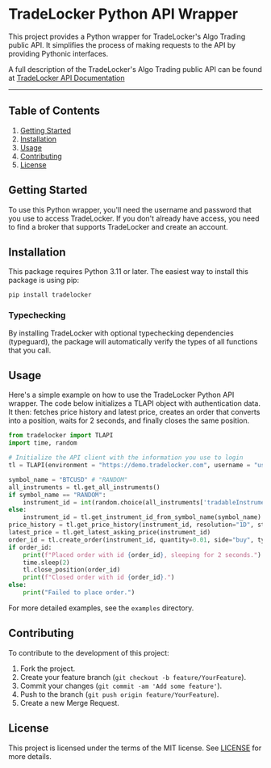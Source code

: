 # TradeLocker Python API Wrapper

This project provides a Python wrapper for TradeLocker's Algo Trading public API. It simplifies the process of making requests to the API by providing Pythonic interfaces.

A full description of the TradeLocker's Algo Trading public API can be found at [TradeLocker API Documentation](https://tradelocker.com/api)

---

## Table of Contents
1. [Getting Started](#getting-started)
2. [Installation](#installation)
3. [Usage](#usage)
4. [Contributing](#contributing)
5. [License](#license)

## Getting Started

To use this Python wrapper, you'll need the username and password that you use to access TradeLocker. If you don't already have access, you need to find a broker that supports TradeLocker and create an account.

## Installation

This package requires Python 3.11 or later.
The easiest way to install this package is using pip:

```shell
pip install tradelocker
```


### Typechecking

By installing TradeLocker with optional typechecking dependencies (typeguard), the package will automatically verify the types of all functions that you call.

## Usage

Here's a simple example on how to use the TradeLocker Python API wrapper.
The code below initializes a TLAPI object with authentication data.
It then: fetches price history and latest price, creates an order that converts into a position, waits for 2 seconds, and finally closes the same position.

```python
from tradelocker import TLAPI
import time, random

# Initialize the API client with the information you use to login
tl = TLAPI(environment = "https://demo.tradelocker.com", username = "user@email.com", password = "YOUR_PASS", server = "SERVER_NAME")

symbol_name = "BTCUSD" # "RANDOM"
all_instruments = tl.get_all_instruments()
if symbol_name == "RANDOM":
	instrument_id = int(random.choice(all_instruments['tradableInstrumentId']))
else:
	instrument_id = tl.get_instrument_id_from_symbol_name(symbol_name)
price_history = tl.get_price_history(instrument_id, resolution="1D", start_timestamp=0, end_timestamp=0,lookback_period="5D")
latest_price = tl.get_latest_asking_price(instrument_id)
order_id = tl.create_order(instrument_id, quantity=0.01, side="buy", type_="market")
if order_id:
	print(f"Placed order with id {order_id}, sleeping for 2 seconds.")
	time.sleep(2)
	tl.close_position(order_id)
	print(f"Closed order with id {order_id}.")
else:
	print("Failed to place order.")
```

For more detailed examples, see the `examples` directory.

## Contributing

To contribute to the development of this project:

1. Fork the project.
2. Create your feature branch (`git checkout -b feature/YourFeature`).
3. Commit your changes (`git commit -am 'Add some feature'`).
4. Push to the branch (`git push origin feature/YourFeature`).
5. Create a new Merge Request.

## License

This project is licensed under the terms of the MIT license. See [LICENSE](https://github.com/ivosluganovic/tl/blob/main/LICENSE.txt) for more details.
